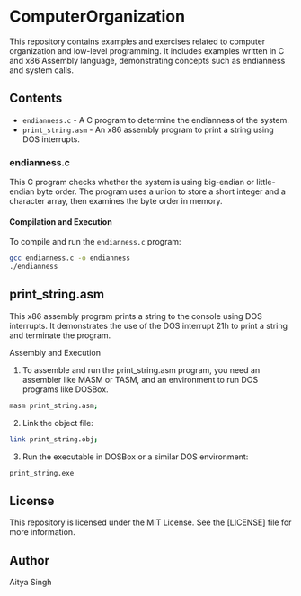 # ComputerOrganization

This repository contains examples and exercises related to computer organization and low-level programming. It includes examples written in C and x86 Assembly language, demonstrating concepts such as endianness and system calls.

## Contents

- `endianness.c` - A C program to determine the endianness of the system.
- `print_string.asm` - An x86 assembly program to print a string using DOS interrupts.

### endianness.c

This C program checks whether the system is using big-endian or little-endian byte order. The program uses a union to store a short integer and a character array, then examines the byte order in memory.

#### Compilation and Execution

To compile and run the `endianness.c` program:

```bash
gcc endianness.c -o endianness
./endianness 
```
## print_string.asm
This x86 assembly program prints a string to the console using DOS interrupts. It demonstrates the use of the DOS interrupt 21h to print a string and terminate the program.

Assembly and Execution
1. To assemble and run the print_string.asm program, you need an assembler like MASM or TASM, and an environment to run DOS programs like DOSBox.
```bash
masm print_string.asm;
```
2. Link the object file:
```bash
link print_string.obj;
```
3. Run the executable in DOSBox or a similar DOS environment:
```bash
print_string.exe
```

## License
This repository is licensed under the MIT License. See the [LICENSE] file for more information.

## Author
Aitya Singh
